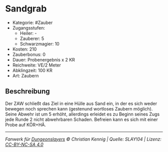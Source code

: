 # Sandgrab

- Kategorie: #Zauber
- Zugangsstufen:
  - Heiler: -
  - Zauberer: 5
  - Schwarzmagier: 10
- Kosten: 210
- Zauberbonus: 0
- Dauer: Probenergebnis x 2 KR
- Reichweite: VE/2 Meter
- Abklingzeit: 100 KR
- Art: Zaubern

## Beschreibung

Der ZAW schließt das Ziel in eine Hülle aus Sand ein, in der es sich weder bewegen noch sprechen kann (gestenund wortloses Zaubern möglich). Seine Abwehr ist um 5 erhöht, allerdings erleidet es zu Beginn seines Zugs jede Runde 2 nicht abwehrbaren Schaden. Befreien kann es sich mit einer Probe auf KÖR+HÄ.

---

_Fanwerk für [Dungeonslayers](https://www.dungeonslayers.net/) © Christian Kennig | Quelle: SLAY!04 | Lizenz: [CC-BY-NC-SA 4.0](https://creativecommons.org/licenses/by-nc-sa/4.0/deed.de)_
